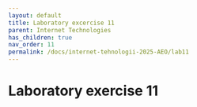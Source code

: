 ```yaml
---
layout: default
title: Laboratory excercise 11
parent: Internet Technologies
has_children: true
nav_order: 11
permalink: /docs/internet-tehnologii-2025-AEO/lab11
---
```


# Laboratory exercise 11
